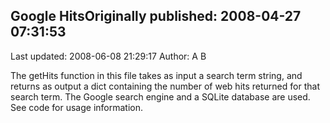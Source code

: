 ## Google HitsOriginally published: 2008-04-27 07:31:53 
Last updated: 2008-06-08 21:29:17 
Author: A B 
 
The getHits function in this file takes as input a search term string, and returns as output a dict containing the number of web hits returned for that search term. The Google search engine and a SQLite database are used. See code for usage information.